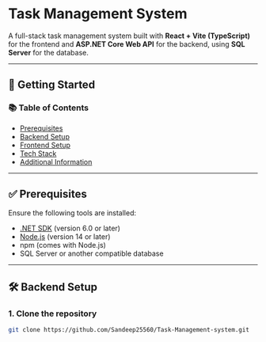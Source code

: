 # Task Management System

A full-stack task management system built with **React + Vite (TypeScript)** for the frontend and **ASP.NET Core Web API** for the backend, using **SQL Server** for the database.

---

## 🚀 Getting Started

### 📚 Table of Contents
- [Prerequisites](#prerequisites)
- [Backend Setup](#backend-setup)
- [Frontend Setup](#frontend-setup)
- [Tech Stack](#tech-stack)
- [Additional Information](#additional-information)

---

## ✅ Prerequisites

Ensure the following tools are installed:

- [.NET SDK](https://dotnet.microsoft.com/en-us/download) (version 6.0 or later)
- [Node.js](https://nodejs.org/) (version 14 or later)
- npm (comes with Node.js)
- SQL Server or another compatible database

---

## 🛠️ Backend Setup

### 1. Clone the repository
```bash
git clone https://github.com/Sandeep25560/Task-Management-system.git
